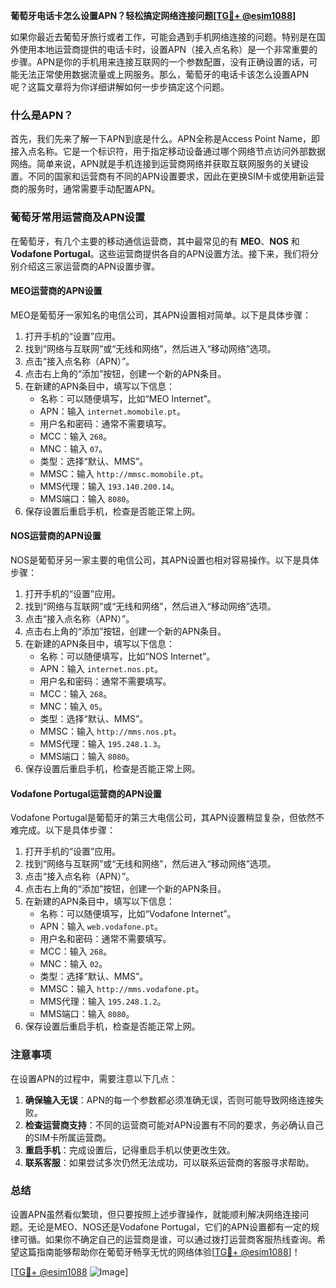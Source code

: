 **葡萄牙电话卡怎么设置APN？轻松搞定网络连接问题[[TG💪+ @esim1088](https://t.me/s/esim1088)]**

如果你最近去葡萄牙旅行或者工作，可能会遇到手机网络连接的问题。特别是在国外使用本地运营商提供的电话卡时，设置APN（接入点名称）是一个非常重要的步骤。APN是你的手机用来连接互联网的一个参数配置，没有正确设置的话，可能无法正常使用数据流量或上网服务。那么，葡萄牙的电话卡该怎么设置APN呢？这篇文章将为你详细讲解如何一步步搞定这个问题。

### 什么是APN？

首先，我们先来了解一下APN到底是什么。APN全称是Access Point Name，即接入点名称。它是一个标识符，用于指定移动设备通过哪个网络节点访问外部数据网络。简单来说，APN就是手机连接到运营商网络并获取互联网服务的关键设置。不同的国家和运营商有不同的APN设置要求，因此在更换SIM卡或使用新运营商的服务时，通常需要手动配置APN。

### 葡萄牙常用运营商及APN设置

在葡萄牙，有几个主要的移动通信运营商，其中最常见的有 **MEO**、**NOS** 和 **Vodafone Portugal**。这些运营商提供各自的APN设置方法。接下来，我们将分别介绍这三家运营商的APN设置步骤。

#### MEO运营商的APN设置

MEO是葡萄牙一家知名的电信公司，其APN设置相对简单。以下是具体步骤：

1. 打开手机的“设置”应用。
2. 找到“网络与互联网”或“无线和网络”，然后进入“移动网络”选项。
3. 点击“接入点名称（APN）”。
4. 点击右上角的“添加”按钮，创建一个新的APN条目。
5. 在新建的APN条目中，填写以下信息：
   - 名称：可以随便填写，比如“MEO Internet”。
   - APN：输入 `internet.momobile.pt`。
   - 用户名和密码：通常不需要填写。
   - MCC：输入 `268`。
   - MNC：输入 `07`。
   - 类型：选择“默认、MMS”。
   - MMSC：输入 `http://mmsc.momobile.pt`。
   - MMS代理：输入 `193.140.200.14`。
   - MMS端口：输入 `8080`。
6. 保存设置后重启手机，检查是否能正常上网。

#### NOS运营商的APN设置

NOS是葡萄牙另一家主要的电信公司，其APN设置也相对容易操作。以下是具体步骤：

1. 打开手机的“设置”应用。
2. 找到“网络与互联网”或“无线和网络”，然后进入“移动网络”选项。
3. 点击“接入点名称（APN）”。
4. 点击右上角的“添加”按钮，创建一个新的APN条目。
5. 在新建的APN条目中，填写以下信息：
   - 名称：可以随便填写，比如“NOS Internet”。
   - APN：输入 `internet.nos.pt`。
   - 用户名和密码：通常不需要填写。
   - MCC：输入 `268`。
   - MNC：输入 `05`。
   - 类型：选择“默认、MMS”。
   - MMSC：输入 `http://mms.nos.pt`。
   - MMS代理：输入 `195.248.1.3`。
   - MMS端口：输入 `8080`。
6. 保存设置后重启手机，检查是否能正常上网。

#### Vodafone Portugal运营商的APN设置

Vodafone Portugal是葡萄牙的第三大电信公司，其APN设置稍显复杂，但依然不难完成。以下是具体步骤：

1. 打开手机的“设置”应用。
2. 找到“网络与互联网”或“无线和网络”，然后进入“移动网络”选项。
3. 点击“接入点名称（APN）”。
4. 点击右上角的“添加”按钮，创建一个新的APN条目。
5. 在新建的APN条目中，填写以下信息：
   - 名称：可以随便填写，比如“Vodafone Internet”。
   - APN：输入 `web.vodafone.pt`。
   - 用户名和密码：通常不需要填写。
   - MCC：输入 `268`。
   - MNC：输入 `02`。
   - 类型：选择“默认、MMS”。
   - MMSC：输入 `http://mms.vodafone.pt`。
   - MMS代理：输入 `195.248.1.2`。
   - MMS端口：输入 `8080`。
6. 保存设置后重启手机，检查是否能正常上网。

### 注意事项

在设置APN的过程中，需要注意以下几点：

1. **确保输入无误**：APN的每一个参数都必须准确无误，否则可能导致网络连接失败。
2. **检查运营商支持**：不同的运营商可能对APN设置有不同的要求，务必确认自己的SIM卡所属运营商。
3. **重启手机**：完成设置后，记得重启手机以使更改生效。
4. **联系客服**：如果尝试多次仍然无法成功，可以联系运营商的客服寻求帮助。

### 总结

设置APN虽然看似繁琐，但只要按照上述步骤操作，就能顺利解决网络连接问题。无论是MEO、NOS还是Vodafone Portugal，它们的APN设置都有一定的规律可循。如果你不确定自己的运营商是谁，可以通过拨打运营商客服热线查询。希望这篇指南能够帮助你在葡萄牙畅享无忧的网络体验[[TG💪+ @esim1088](https://t.me/s/esim1088)]！

[[TG💪+ @esim1088](https://t.me/s/esim1088) ![Image](https://i.postimg.cc/4NQfJmqS/Snipaste-2025-05-13-00-14-12.png)]